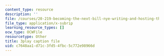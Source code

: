 ```yaml
---
content_type: resource
description: ''
file: /courses/20-219-becoming-the-next-bill-nye-writing-and-hosting-the-educational-show-january-iap-2015/c7648aa1d71c3fd54fbc5c772e98966d_BPEygcf5Qv4.srt
file_type: application/x-subrip
learning_resource_types: []
ocw_type: OCWFile
resourcetype: Other
title: 3play caption file
uid: c7648aa1-d71c-3fd5-4fbc-5c772e98966d
---
```

